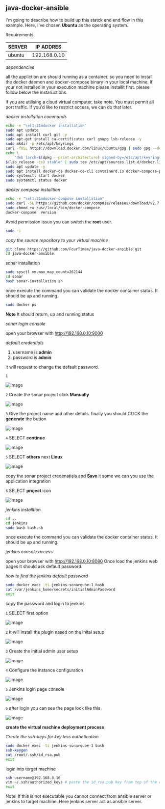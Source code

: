 ## java-docker-ansible

I'm going to describe how to build up this statck end end flow in this example. Here, I've chosen **Ubuntu** as the operating system.

Requirements

|SERVER| IP ADDRES|
|---|---|
| ubuntu | 192.168.0.10 |

_dependencies_

all the appliction are should running as a container. so you need to install the docker daemon and docker-compose  binary in your local machine. If your not installed in your execution machine please installit first. please follow below the instaructions.

If you are utilising a cloud virtual computer, take note. You must permit all port traffic. If you'd like to restrict access, we can do that later.

_docker installation commands_

```bash
echo -e "\e[1;31mdocker installation"
sudo apt update
sudo apt install curl git -y
sudo apt-get install ca-certificates curl gnupg lsb-release -y
sudo mkdir -p /etc/apt/keyrings
curl -fsSL https://download.docker.com/linux/ubuntu/gpg | sudo gpg --dearmor -o /etc/apt/keyrings/docker.gpg
echo \
    "deb [arch=$(dpkg --print-architecture) signed-by=/etc/apt/keyrings/docker.gpg] https://download.docker.com/linux/ubuntu \
$(lsb_release -cs) stable" | sudo tee /etc/apt/sources.list.d/docker.list >/dev/null
sudo apt update -y
sudo apt install docker-ce docker-ce-cli containerd.io docker-compose-plugin -y
sudo systemctl start docker
sudo systemctl status docker
```

_docker compose installtion_

```bash
echo -e "\e[1;31mdocker-compose installation"
sudo curl -SL https://github.com/docker/compose/releases/download/v2.7.0/docker-compose-linux-x86_64 -o /usr/local/bin/docker-compose
sudo chmod +x /usr/local/bin/docker-compose
docker-compose  version
```

Avoid permission issue you can switch the **root** user.

```bash
sudo -i
```

_copy the source repository to your virtual machine_

```bash
git clone https://github.com/FourTimes/java-docker-ansible.git
cd java-docker-ansible
```
sonar installation

```bash
sudo sysctl vm.max_map_count=262144
cd sonar
bash sonar-installation.sh
```

once execute the command you can validate the docker container status. It should be up and running.

```bash
sudo docker ps 
```

**Note** It should return, up and running status

_sonar login console_

open your browser with http://192.168.0.10:9000

_default credentials_

1. username is **admin**
2. password is **admin** 

it will request to change the default password.

`1`

![image](https://user-images.githubusercontent.com/91359308/181612050-6b8113fa-b00c-4181-9d0f-e4bf49370801.png)

`2`  Create the sonar project click **Manually**

![image](https://user-images.githubusercontent.com/91359308/181612251-1d7f9448-882b-4210-afce-a245d15c146d.png)

`3` Give the project name and other details. finally you should CLICK the **generate** the button

![image](https://user-images.githubusercontent.com/91359308/181612437-b1ea02b7-0d61-4b12-88a5-9bedb10dca81.png)

`4` SELECT **continue**

![image](https://user-images.githubusercontent.com/91359308/181612532-cbc57eb6-21ce-4299-a956-ddd3fe5285ae.png)

`5` SELECT **others** next **Linux**

![image](https://user-images.githubusercontent.com/91359308/181612656-a719c6b7-31ab-475d-ae27-f55633d5b460.png)

copy the sonar project credenatials and **Save** it some we can you use the application integration

`6` SELECT **project** icon 

![image](https://user-images.githubusercontent.com/91359308/181612873-46a2e4eb-252a-414f-a14f-8c573c698ad2.png)

_jenkins installtion_

```bash
cd ..
cd jenkins
sudo bash bash.sh
```

once execute the command you can validate the docker container status. It should be up and running.

_jenkins console access_

open your browser with http://192.168.0.10:8080 Once load the jenkins web pages It should ask default password.

_how to find the jenkins default password_

```bash
sudo docker exec -ti jenkins-sonarqube-1 bash
cat /var/jenkins_home/secrets/initialAdminPassword
exit
```

copy the password and login to jenkins

`1` SELECT first option

![image](https://user-images.githubusercontent.com/91359308/181616969-89bca2c7-2269-4794-8d0d-94960f2a5866.png)

`2` It will install the plugin nased on the inital setup

![image](https://user-images.githubusercontent.com/91359308/181617606-47b906dc-7e50-4d0b-bbf7-8513e9a615ef.png)

`3`  Create the initial admin user setup

![image](https://user-images.githubusercontent.com/91359308/181617909-a5c5c212-8bce-4223-bf02-8942106819b9.png)

`4` Configure the instance configuration

![image](https://user-images.githubusercontent.com/91359308/181618030-2918a4b7-23ec-4745-ae7e-6edd7ca18444.png)

`5` Jenkins login page console

![image](https://user-images.githubusercontent.com/57703276/181783138-f2451da6-5d98-4f04-b3c7-c360368f3962.png)

`6` after login you can see the page look like this

![image](https://user-images.githubusercontent.com/57703276/181784834-b9a69eb3-2b40-456e-9227-36975bee5e9f.png)


**create the virtual machine deployment process**

_Create the ssh-keys for key less authetication_

```bash
sudo docker exec -ti jenkins-sonarqube-1 bash
ssh-keygen
cat /root/.ssh/id_rsa.pub
exit

```

login into terget machine 

```bash
ssh username@192.168.0.10
vim ~/.ssh/authorized_keys # paste the id_rsa.pub key from top of the command
exit
```
Note: If this is not executable you cannot connect from ansible server or jenkins to target machine. Here jenkins server act as ansible server.

